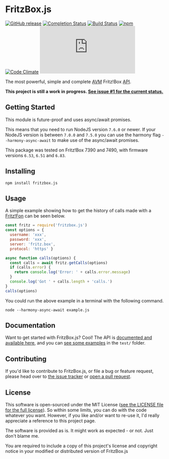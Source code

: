 # FritzBox.js
[![GitHub release](https://img.shields.io/github/release/lesander/fritzbox.js.svg?maxAge=1)]()
[![Completion Status](https://img.shields.io/badge/completion-70%25-green.svg)]()
[![Build Status](https://travis-ci.org/lesander/fritzbox.js.svg?branch=master&cache=pls)](https://travis-ci.org/lesander/fritzbox.js)
[![npm](https://img.shields.io/npm/dt/fritzbox.js.svg?maxAge=1)]()
[![Code Climate](https://codeclimate.com/github/lesander/fritzbox.js/badges/gpa.svg)](https://codeclimate.com/github/lesander/fritzbox.js)
[![BCH compliance](https://bettercodehub.com/edge/badge/lesander/fritzbox.js?maxAge=-1)](https://bettercodehub.com)

The most powerful, simple and complete [AVM](https://avm.de) Fritz!Box [API](https://avm.de/Schnittstellen).

**This project is still a work in progress. [See issue #1 for the current status.](https://github.com/lesander/fritzbox.js/issues/1)**

## Getting Started
This module is future-proof and uses async/await promises.

This means that you need to run NodeJS version `7.6.0` or newer. If your NodeJS version is between `7.0.0` and `7.5.0` you can use the harmony flag `--harmony-async-await` to make use of the async/await promises.

This package was tested on Fritz!Box 7390 and 7490, with firmware versions `6.53`, `6.51` and `6.83`.

## Installing

```
npm install fritzbox.js
```

## Usage

A simple example showing how to get the history of calls made with a [Fritz!Fon](https://en.avm.de/products/fritzfon) can be seen below.

```js
const fritz = require('fritzbox.js')
const options = {
  username: 'xxx',
  password: 'xxx',
  server: 'fritz.box',
  protocol: 'https' }

async function calls(options) {
  const calls = await fritz.getCalls(options)
  if (calls.error) {
    return console.log('Error: ' + calls.error.message)
  }
  console.log('Got ' + calls.length + 'calls.')
}
calls(options)
```

You could run the above example in a terminal with the following command.
```shell
node --harmony-async-await example.js
```

## Documentation
Want to get started with FritzBox.js? Cool! The API is
[documented and available here](/https://lesander.github.io/fritzbox.js/api), and you can
[see some examples](/test) in the `test/` folder.

## Contributing
If you'd like to contribute to FritzBox.js, or file a bug or feature request,
please head over to [the issue tracker](/issues) or [open a pull request](/pulls).


## License
This software is open-sourced under the MIT License ([see the LICENSE file for
the full license](/LICENSE)). So within some limits, you can do with the code whatever
you want. However, if you like and/or want to re-use it, I'd really appreciate
a reference to this project page.

The software is provided as is. It might work as expected - or not.
Just don't blame me.

You are required to include a copy of this project's license and copyright notice in your modified or distributed version of FritzBox.js

